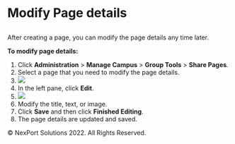 # Modify Page details

##

After creating a page, you can modify the page details any time later.

&#x20;

**To modify page details:**

1. Click **Administration** > **Manage Campus** > **Group Tools** > **Share Pages**.
2. Select a page that you need to modify the page details.
3. ![](https://www.nexportcampus.com/Content/Guides/aweb/Content/Resources/Images/GT\_Share\_Pages/Share\_Pages\_Edit%201.png)
4. In the left pane, click **Edit**.
5. ![](https://www.nexportcampus.com/Content/Guides/aweb/Content/Resources/Images/GT\_Share\_Pages/Share\_Pages\_Edit\_550x294.png)
6. Modify the title, text, or image.
7. Click **Save** and then click **Finished Editing**.
8. The page details are updated and saved.

&#x20; © NexPort Solutions 2022. All Rights Reserved.
